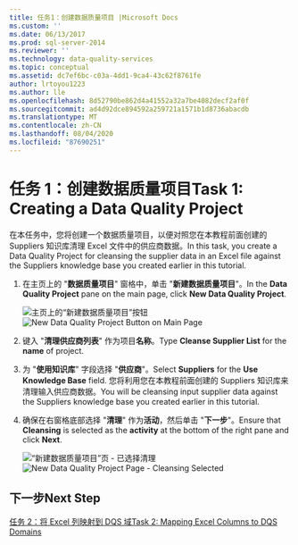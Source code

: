 ```yaml
---
title: 任务1：创建数据质量项目 |Microsoft Docs
ms.custom: ''
ms.date: 06/13/2017
ms.prod: sql-server-2014
ms.reviewer: ''
ms.technology: data-quality-services
ms.topic: conceptual
ms.assetid: dc7ef6bc-c03a-4dd1-9ca4-43c62f8761fe
author: lrtoyou1223
ms.author: lle
ms.openlocfilehash: 8d52790be862d4a41552a32a7be4082decf2af0f
ms.sourcegitcommit: ad4d92dce894592a259721a1571b1d8736abacdb
ms.translationtype: MT
ms.contentlocale: zh-CN
ms.lasthandoff: 08/04/2020
ms.locfileid: "87690251"
---
```

# <a name="task-1-creating-a-data-quality-project"></a><span data-ttu-id="b5487-102">任务 1：创建数据质量项目</span><span class="sxs-lookup"><span data-stu-id="b5487-102">Task 1: Creating a Data Quality Project</span></span>
  <span data-ttu-id="b5487-103">在本任务中，您将创建一个数据质量项目，以便对照您在本教程前面创建的 Suppliers 知识库清理 Excel 文件中的供应商数据。</span><span class="sxs-lookup"><span data-stu-id="b5487-103">In this task, you create a Data Quality Project for cleansing the supplier data in an Excel file against the Suppliers knowledge base you created earlier in this tutorial.</span></span>

1.  <span data-ttu-id="b5487-104">在主页上的 "**数据质量项目**" 窗格中，单击 "**新建数据质量项目**"。</span><span class="sxs-lookup"><span data-stu-id="b5487-104">In the **Data Quality Project** pane on the main page, click **New Data Quality Project**.</span></span>

     <span data-ttu-id="b5487-105">![主页上的“新建数据质量项目”按钮](../../2014/tutorials/media/et-creatingadataqualityproject-01.jpg "主页上的“新建数据质量项目”按钮")</span><span class="sxs-lookup"><span data-stu-id="b5487-105">![New Data Quality Project Button on Main Page](../../2014/tutorials/media/et-creatingadataqualityproject-01.jpg "New Data Quality Project Button on Main Page")</span></span>

2.  <span data-ttu-id="b5487-106">键入 "**清理供应商列表**" 作为项目**名称**。</span><span class="sxs-lookup"><span data-stu-id="b5487-106">Type **Cleanse Supplier List** for the **name** of project.</span></span>

3.  <span data-ttu-id="b5487-107">为 "**使用知识库**" 字段选择 "**供应商**"。</span><span class="sxs-lookup"><span data-stu-id="b5487-107">Select **Suppliers** for the **Use Knowledge Base** field.</span></span> <span data-ttu-id="b5487-108">您将利用您在本教程前面创建的 Suppliers 知识库来清理输入供应商数据。</span><span class="sxs-lookup"><span data-stu-id="b5487-108">You will be cleansing input supplier data against the Suppliers knowledge base you created earlier in this tutorial.</span></span>

4.  <span data-ttu-id="b5487-109">确保在右窗格底部选择 "**清理**" 作为**活动**，然后单击 "**下一步**"。</span><span class="sxs-lookup"><span data-stu-id="b5487-109">Ensure that **Cleansing** is selected as the **activity** at the bottom of the right pane and click **Next**.</span></span>

     <span data-ttu-id="b5487-110">![“新建数据质量项目”页 - 已选择清理](../../2014/tutorials/media/et-creatingadataqualityproject-02.jpg "“新建数据质量项目”页 - 已选择清理")</span><span class="sxs-lookup"><span data-stu-id="b5487-110">![New Data Quality Project Page - Cleansing Selected](../../2014/tutorials/media/et-creatingadataqualityproject-02.jpg "New Data Quality Project Page - Cleansing Selected")</span></span>

## <a name="next-step"></a><span data-ttu-id="b5487-111">下一步</span><span class="sxs-lookup"><span data-stu-id="b5487-111">Next Step</span></span>
 [<span data-ttu-id="b5487-112">任务 2：将 Excel 列映射到 DQS 域</span><span class="sxs-lookup"><span data-stu-id="b5487-112">Task 2: Mapping Excel Columns to DQS Domains</span></span>](../../2014/tutorials/task-2-mapping-excel-columns-to-dqs-domains.md)


